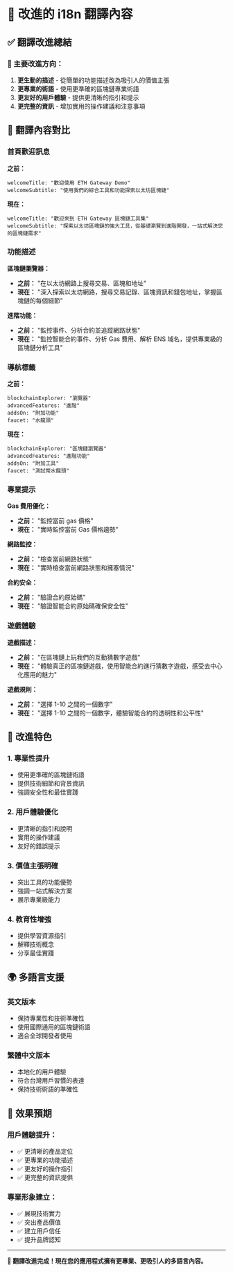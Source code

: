 # 🌟 改進的 i18n 翻譯內容

## ✅ 翻譯改進總結

### **🎯 主要改進方向：**

1. **更生動的描述** - 從簡單的功能描述改為吸引人的價值主張
2. **更專業的術語** - 使用更準確的區塊鏈專業術語
3. **更友好的用戶體驗** - 提供更清晰的指引和提示
4. **更完整的資訊** - 增加實用的操作建議和注意事項

## 📝 翻譯內容對比

### **首頁歡迎訊息**

**之前：**

```
welcomeTitle: "歡迎使用 ETH Gateway Demo"
welcomeSubtitle: "使用我們的綜合工具和功能探索以太坊區塊鏈"
```

**現在：**

```
welcomeTitle: "歡迎來到 ETH Gateway 區塊鏈工具集"
welcomeSubtitle: "探索以太坊區塊鏈的強大工具，從基礎瀏覽到進階開發，一站式解決您的區塊鏈需求"
```

### **功能描述**

**區塊鏈瀏覽器：**

- **之前：** "在以太坊網路上搜尋交易、區塊和地址"
- **現在：** "深入探索以太坊網路，搜尋交易記錄、區塊資訊和錢包地址，掌握區塊鏈的每個細節"

**進階功能：**

- **之前：** "監控事件、分析合約並追蹤網路狀態"
- **現在：** "監控智能合約事件、分析 Gas 費用、解析 ENS 域名，提供專業級的區塊鏈分析工具"

### **導航標籤**

**之前：**

```
blockchainExplorer: "瀏覽器"
advancedFeatures: "進階"
addsOn: "附加功能"
faucet: "水龍頭"
```

**現在：**

```
blockchainExplorer: "區塊鏈瀏覽器"
advancedFeatures: "進階功能"
addsOn: "附加工具"
faucet: "測試幣水龍頭"
```

### **專業提示**

**Gas 費用優化：**

- **之前：** "監控當前 gas 價格"
- **現在：** "實時監控當前 Gas 價格趨勢"

**網路監控：**

- **之前：** "檢查當前網路狀態"
- **現在：** "實時檢查當前網路狀態和擁塞情況"

**合約安全：**

- **之前：** "驗證合約原始碼"
- **現在：** "驗證智能合約原始碼確保安全性"

### **遊戲體驗**

**遊戲描述：**

- **之前：** "在區塊鏈上玩我們的互動猜數字遊戲"
- **現在：** "體驗真正的區塊鏈遊戲，使用智能合約進行猜數字遊戲，感受去中心化應用的魅力"

**遊戲規則：**

- **之前：** "選擇 1-10 之間的一個數字"
- **現在：** "選擇 1-10 之間的一個數字，體驗智能合約的透明性和公平性"

## 🎨 改進特色

### **1. 專業性提升**

- 使用更準確的區塊鏈術語
- 提供技術細節和背景資訊
- 強調安全性和最佳實踐

### **2. 用戶體驗優化**

- 更清晰的指引和說明
- 實用的操作建議
- 友好的錯誤提示

### **3. 價值主張明確**

- 突出工具的功能優勢
- 強調一站式解決方案
- 展示專業級能力

### **4. 教育性增強**

- 提供學習資源指引
- 解釋技術概念
- 分享最佳實踐

## 🌍 多語言支援

### **英文版本**

- 保持專業性和技術準確性
- 使用國際通用的區塊鏈術語
- 適合全球開發者使用

### **繁體中文版本**

- 本地化的用戶體驗
- 符合台灣用戶習慣的表達
- 保持技術術語的準確性

## 🚀 效果預期

### **用戶體驗提升：**

- ✅ 更清晰的產品定位
- ✅ 更專業的功能描述
- ✅ 更友好的操作指引
- ✅ 更完整的資訊提供

### **專業形象建立：**

- ✅ 展現技術實力
- ✅ 突出產品價值
- ✅ 建立用戶信任
- ✅ 提升品牌認知

---

**🎉 翻譯改進完成！現在您的應用程式擁有更專業、更吸引人的多語言內容。**
